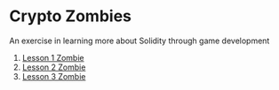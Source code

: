 # Crypto Zombies

An exercise in learning more about Solidity through game development

1. [Lesson 1 Zombie](https://share.cryptozombies.io/en/lesson/1/share/h0plynprotonmail.com)
2. [Lesson 2 Zombie](https://share.cryptozombies.io/en/lesson/2/share/h0plynprotonmail.com)
3. [Lesson 3 Zombie](https://share.cryptozombies.io/en/lesson/3/share/h0plynprotonmail.com)
